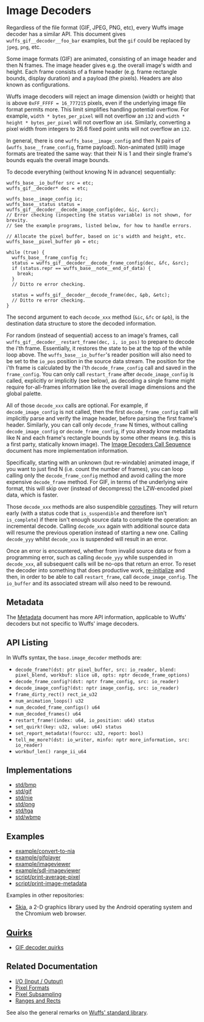# Image Decoders

Regardless of the file format (GIF, JPEG, PNG, etc), every Wuffs image decoder
has a similar API. This document gives `wuffs_gif__decoder__foo_bar` examples,
but the `gif` could be replaced by `jpeg`, `png`, etc.

Some image formats (GIF) are animated, consisting of an image header and then N
frames. The image header gives e.g. the overall image's width and height. Each
frame consists of a frame header (e.g. frame rectangle bounds, display
duration) and a payload (the pixels). Headers are also known as configurations.

Wuffs image decoders will reject an image dimension (width or height) that is
above `0xFF_FFFF = 16_777215` pixels, even if the underlying image file format
permits more. This limit simplifies handling potential overflow. For example,
`width * bytes_per_pixel` will not overflow an `i32` and `width * height *
bytes_per_pixel` will not overflow an `i64`. Similarly, converting a pixel
width from integers to 26.6 fixed point units will not overflow an `i32`.

In general, there is one `wuffs_base__image_config` and then N pairs of
(`wuffs_base__frame_config`, frame payload). Non-animated (still) image formats
are treated the same way: that their N is 1 and their single frame's bounds
equals the overall image bounds.

To decode everything (without knowing N in advance) sequentially:

```
wuffs_base__io_buffer src = etc;
wuffs_gif__decoder* dec = etc;

wuffs_base__image_config ic;
wuffs_base__status status = wuffs_gif__decoder__decode_image_config(dec, &ic, &src);
// Error checking (inspecting the status variable) is not shown, for brevity.
// See the example programs, listed below, for how to handle errors.

// Allocate the pixel buffer, based on ic's width and height, etc.
wuffs_base__pixel_buffer pb = etc;

while (true) {
  wuffs_base__frame_config fc;
  status = wuffs_gif__decoder__decode_frame_config(dec, &fc, &src);
  if (status.repr == wuffs_base__note__end_of_data) {
    break;
  }
  // Ditto re error checking.

  status = wuffs_gif__decoder__decode_frame(dec, &pb, &etc);
  // Ditto re error checking.
}
```

The second argument to each `decode_xxx` method (`&ic`, `&fc` or `&pb`), is the
destination data structure to store the decoded information.

For random (instead of sequential) access to an image's frames, call
`wuffs_gif__decoder__restart_frame(dec, i, io_pos)` to prepare to decode the
i'th frame. Essentially, it restores the state to be at the top of the while
loop above. The `wuffs_base__io_buffer`'s reader position will also need to be
set to the `io_pos` position in the source data stream. The position for the
i'th frame is calculated by the i'th `decode_frame_config` call and saved in
the `frame_config`. You can only call `restart_frame` after
`decode_image_config` is called, explicitly or implicitly (see below), as
decoding a single frame might require for-all-frames information like the
overall image dimensions and the global palette.

All of those `decode_xxx` calls are optional. For example, if
`decode_image_config` is not called, then the first `decode_frame_config` call
will implicitly parse and verify the image header, before parsing the first
frame's header. Similarly, you can call only `decode_frame` N times, without
calling `decode_image_config` or `decode_frame_config`, if you already know
metadata like N and each frame's rectangle bounds by some other means (e.g.
this is a first party, statically known image). The [Image Decoders Call
Sequence](./image-decoders-call-sequence.md) document has more implementation
information.

Specifically, starting with an unknown (but re-windable) animated image, if you
want to just find N (i.e. count the number of frames), you can loop calling
only the `decode_frame_config` method and avoid calling the more expensive
`decode_frame` method. For GIF, in terms of the underlying wire format, this
will skip over (instead of decompress) the LZW-encoded pixel data, which is
faster.

Those `decode_xxx` methods are also suspendible
[coroutines](/doc/note/coroutines.md). They will return early (with a status
code that `is_suspendible` and therefore isn't `is_complete`) if there isn't
enough source data to complete the operation: an incremental decode. Calling
`decode_xxx` again with additional source data will resume the previous
operation instead of starting a new one. Calling `decode_yyy` whilst
`decode_xxx` is suspended will result in an error.

Once an error is encountered, whether from invalid source data or from a
programming error, such as calling `decode_yyy` while suspended in
`decode_xxx`, all subsequent calls will be no-ops that return an error. To
reset the decoder into something that does productive work,
[re-initialize](/doc/note/initialization.md) and then, in order to be able to
call `restart_frame`, call `decode_image_config`. The `io_buffer` and its
associated stream will also need to be rewound.


## Metadata

The [Metadata](./metadata.md) document has more API information, applicable to
Wuffs' decoders but not specific to Wuffs' image decoders.


## API Listing

In Wuffs syntax, the `base.image_decoder` methods are:

- `decode_frame?(dst: ptr pixel_buffer, src: io_reader, blend: pixel_blend, workbuf: slice u8, opts: nptr decode_frame_options)`
- `decode_frame_config?(dst: nptr frame_config, src: io_reader)`
- `decode_image_config?(dst: nptr image_config, src: io_reader)`
- `frame_dirty_rect() rect_ie_u32`
- `num_animation_loops() u32`
- `num_decoded_frame_configs() u64`
- `num_decoded_frames() u64`
- `restart_frame!(index: u64, io_position: u64) status`
- `set_quirk!(key: u32, value: u64) status`
- `set_report_metadata!(fourcc: u32, report: bool)`
- `tell_me_more?(dst: io_writer, minfo: nptr more_information, src: io_reader)`
- `workbuf_len() range_ii_u64`


## Implementations

- [std/bmp](/std/bmp)
- [std/gif](/std/gif)
- [std/nie](/std/nie)
- [std/png](/std/png)
- [std/tga](/std/tga)
- [std/wbmp](/std/wbmp)


## Examples

- [example/convert-to-nia](/example/convert-to-nia)
- [example/gifplayer](/example/gifplayer)
- [example/imageviewer](/example/imageviewer)
- [example/sdl-imageviewer](/example/sdl-imageviewer)
- [script/print-average-pixel](/script/print-average-pixel.cc)
- [script/print-image-metadata](/script/print-image-metadata.cc)

Examples in other repositories:

- [Skia](https://skia.googlesource.com/skia/+/refs/heads/master/src/codec/SkWuffsCodec.cpp),
  a 2-D graphics library used by the Android operating system and the Chromium
  web browser.


## [Quirks](/doc/note/quirks.md)

- [GIF decoder quirks](/std/gif/decode_quirks.wuffs)


## Related Documentation

- [I/O (Input / Output)](/doc/note/io-input-output.md)
- [Pixel Formats](/doc/note/pixel-formats.md)
- [Pixel Subsampling](/doc/note/pixel-subsampling.md)
- [Ranges and Rects](/doc/note/ranges-and-rects.md)

See also the general remarks on [Wuffs' standard library](/doc/std/README.md).
